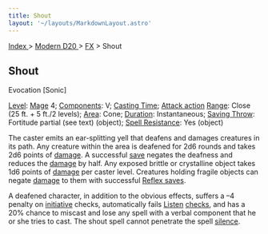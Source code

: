 ```yaml
---
title: Shout
layout: '~/layouts/MarkdownLayout.astro'
---
```


[ Index ](/) > [ Modern D20 ](/modern.d20.srd) > [FX](/modern.d20.srd/fx) > Shout

## Shout

Evocation [Sonic]

[Level](/modern.d20.srd/fx/level):
[Mage](/modern.d20.srd/classes/advanced/mage) 4;
[Components](/modern.d20.srd/fx/components): V; [Casting Time](/modern.d20.srd/fx/casting.time); [Attack action](/modern.d20.srd/combat/attack.actions)
[Range](/modern.d20.srd/fx/range): Close (25 ft. + 5 ft./2 levels);
[Area](/modern.d20.srd/fx/area): Cone;
[Duration](/modern.d20.srd/fx/duration): Instantaneous; [Saving Throw](/modern.d20.srd/basics/saving.throws): Fortitude partial (see text)
(object); [Spell Resistance](/modern.d20.srd/special.abilities/spell.resistance): Yes (object)

The caster emits an ear-splitting yell that deafens and damages creatures in
its path. Any creature within the area is deafened for 2d6 rounds and takes
2d6 points of [damage](/modern.d20.srd/combat/damage). A successful
[save](/modern.d20.srd/basics/saving.throws) negates the deafness and reduces
the [damage](/modern.d20.srd/combat/damage) by half. Any exposed brittle or
crystalline object takes 1d6 points of [damage](/modern.d20.srd/combat/damage)
per caster level. Creatures holding fragile objects can negate
[damage](/modern.d20.srd/combat/damage) to them with successful [Reflex saves](/modern.d20.srd/basics/saving.throws).

A deafened character, in addition to the obvious effects, suffers a –4 penalty
on [initiative](/modern.d20.srd/combat/initiative) checks, automatically fails
[Listen](/modern.d20.srd/skills/listen)
[checks](/modern.d20.srd/skills/skill.basics.php#skill), and has a 20% chance
to miscast and lose any spell with a verbal component that he or she tries to
cast. The shout spell cannot penetrate the spell
[silence](/modern.d20.srd/fx/silence).

